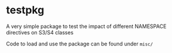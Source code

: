 
# testpkg


A very simple package to test the impact of different NAMESPACE directives on S3/S4 classes


Code to load and use the package can be found under `misc/`


